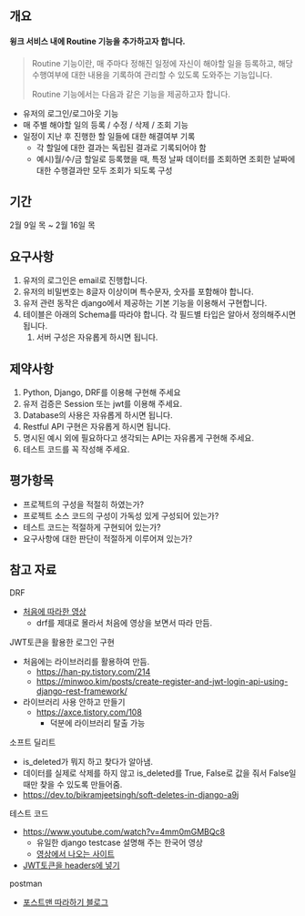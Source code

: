 ## 개요 

#### 윙크 서비스 내에 Routine 기능을 추가하고자 합니다. 

> Routine 기능이란, 매 주마다 정해진 일정에 자신이 해야할 일을 등록하고, 해당 수행여부에 대한 내용을 기록하여 관리할 수 있도록 도와주는 기능입니다. 
>
> Routine 기능에서는 다음과 같은 기능을 제공하고자 합니다. 

- 유저의 로그인/로그아웃 기능 
- 매 주별 해야할 일의 등록 / 수정 / 삭제 / 조회 기능 
- 일정이 지난 후 진행한 할 일들에 대한 해결여부 기록 
  - 각 할일에 대한 결과는 독립된 결과로 기록되어야 함 
  - 예시)월/수/금 할일로 등록했을 때, 특정 날짜 데이터를 조회하면 조회한 날짜에 대한 수행결과만 모두 조회가 되도록 구성

## 기간

2월 9일 목 ~ 2월 16일 목



## 요구사항 

1. 유저의 로그인은 email로 진행합니다. 
2. 유저의 비밀번호는 8글자 이상이며 특수문자, 숫자를 포함해야 합니다. 
3. 유저 관련 동작은 django에서 제공하는 기본 기능을 이용해서 구현합니다. 
4. 테이블은 아래의 Schema를 따라야 합니다. 각 필드별 타입은 알아서 정의해주시면 됩니다. 
   1. 서버 구성은 자유롭게 하시면 됩니다.

## 제약사항 

1. Python, Django, DRF를 이용해 구현해 주세요 
2. 유저 검증은 Session 또는 jwt를 이용해 주세요. 
3. Database의 사용은 자유롭게 하시면 됩니다. 
4. Restful API 구현은 자유롭게 하시면 됩니다. 
5. 명시된 예시 외에 필요하다고 생각되는 API는 자유롭게 구현해 주세요. 
6. 테스트 코드를 꼭 작성해 주세요.

## 평가항목 

- 프로젝트의 구성을 적절히 하였는가? 
- 프로젝트 소스 코드의 구성이 가독성 있게 구성되어 있는가? 
- 테스트 코드는 적절하게 구현되어 있는가? 
- 요구사항에 대한 판단이 적절하게 이루어져 있는가?



## 참고 자료

DRF

- [처음에 따라한 영상](https://www.youtube.com/watch?v=ywJWbAF6txQ)
  - drf를 제대로 몰라서 처음에 영상을 보면서 따라 만듬.

JWT토큰을 활용한 로그인 구현

- 처음에는 라이브러리를 활용하여 만듬. 
  - https://han-py.tistory.com/214
  - https://minwoo.kim/posts/create-register-and-jwt-login-api-using-django-rest-framework/
- 라이브러리 사용 안하고 만들기 
  - https://axce.tistory.com/108
    - 덕분에 라이브러리 탈출 가능

소프트 딜리트

- is_deleted가 뭐지 하고 찾다가 알아냄. 
- 데이터를 실제로 삭제를 하지 않고 is_deleted를 True, False로 값을 줘서 False일때만 찾을 수 있도록 만들어줌.
- https://dev.to/bikramjeetsingh/soft-deletes-in-django-a9j

테스트 코드

- https://www.youtube.com/watch?v=4mm0mGMBQc8
  - 유일한 django testcase 설명해 주는 한국어 영상
  - [영상에서 나오는 사이트](https://docs.djangoproject.com/en/4.1/intro/tutorial05/)
- [JWT토큰을 headers에 넣기](https://vixxcode.tistory.com/126)

postman

- [포스트맨 따라하기 블로그](https://inpa.tistory.com/entry/POSTMAN-%F0%9F%92%BD-%ED%8F%AC%EC%8A%A4%ED%8A%B8%EB%A7%A8-%EC%82%AC%EC%9A%A9%EB%B2%95-API-%ED%85%8C%EC%8A%A4%ED%8A%B8-%EC%9E%90%EB%8F%99%ED%99%94-%EA%B3%A0%EA%B8%89-%ED%99%9C%EC%9A%A9%EA%B9%8C%EC%A7%80)

